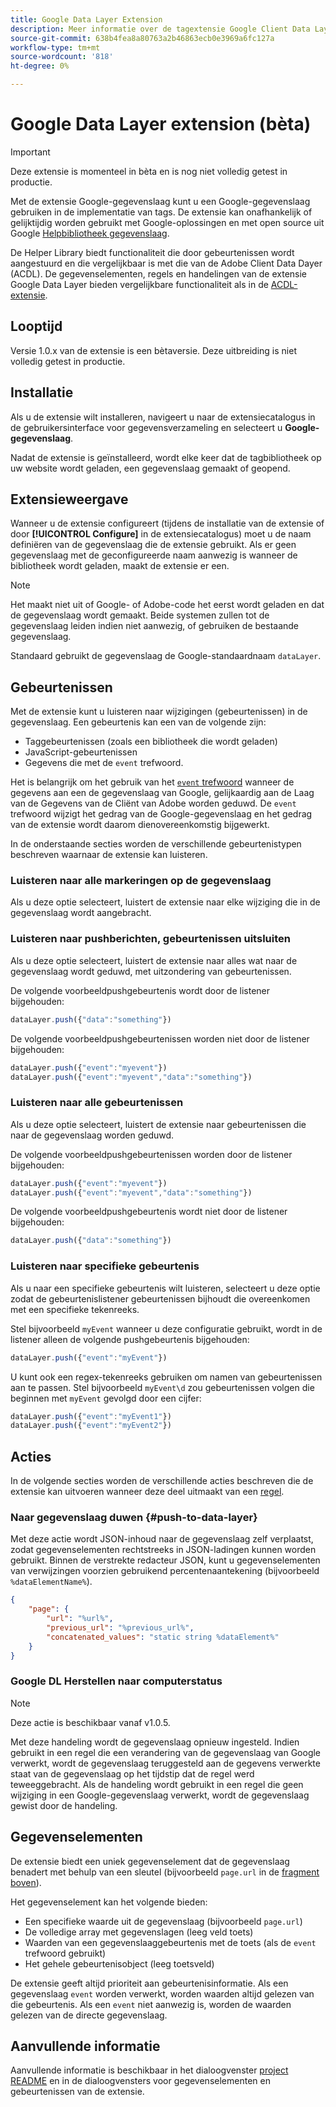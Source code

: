 ```yaml
---
title: Google Data Layer Extension
description: Meer informatie over de tagextensie Google Client Data Layer in Adobe Experience Platform.
source-git-commit: 638b4fea8a80763a2b46863ecb0e3969a6fc127a
workflow-type: tm+mt
source-wordcount: '818'
ht-degree: 0%

---
```


# Google Data Layer extension (bèta)

>[!IMPORTANT]
>
>Deze extensie is momenteel in bèta en is nog niet volledig getest in productie.

Met de extensie Google-gegevenslaag kunt u een Google-gegevenslaag gebruiken in de implementatie van tags. De extensie kan onafhankelijk of gelijktijdig worden gebruikt met Google-oplossingen en met open source uit Google [Helpbibliotheek gegevenslaag](https://github.com/google/data-layer-helper).

De Helper Library biedt functionaliteit die door gebeurtenissen wordt aangestuurd en die vergelijkbaar is met die van de Adobe Client Data Dayer (ACDL). De gegevenselementen, regels en handelingen van de extensie Google Data Layer bieden vergelijkbare functionaliteit als in de [ACDL-extensie](../client-data-layer/overview.md).

## Looptijd

Versie 1.0.x van de extensie is een bètaversie. Deze uitbreiding is niet volledig getest in productie.

## Installatie

Als u de extensie wilt installeren, navigeert u naar de extensiecatalogus in de gebruikersinterface voor gegevensverzameling en selecteert u **Google-gegevenslaag**.

Nadat de extensie is geïnstalleerd, wordt elke keer dat de tagbibliotheek op uw website wordt geladen, een gegevenslaag gemaakt of geopend.

## Extensieweergave

Wanneer u de extensie configureert (tijdens de installatie van de extensie of door **[!UICONTROL Configure]** in de extensiecatalogus) moet u de naam definiëren van de gegevenslaag die de extensie gebruikt. Als er geen gegevenslaag met de geconfigureerde naam aanwezig is wanneer de bibliotheek wordt geladen, maakt de extensie er een.

>[!NOTE]
>
>Het maakt niet uit of Google- of Adobe-code het eerst wordt geladen en dat de gegevenslaag wordt gemaakt. Beide systemen zullen tot de gegevenslaag leiden indien niet aanwezig, of gebruiken de bestaande gegevenslaag.

Standaard gebruikt de gegevenslaag de Google-standaardnaam `dataLayer`.

## Gebeurtenissen

Met de extensie kunt u luisteren naar wijzigingen (gebeurtenissen) in de gegevenslaag. Een gebeurtenis kan een van de volgende zijn:

* Taggebeurtenissen (zoals een bibliotheek die wordt geladen)
* JavaScript-gebeurtenissen
* Gegevens die met de `event` trefwoord.

Het is belangrijk om het gebruik van het [`event` trefwoord](https://developers.google.com/tag-platform/devguides/datalayer#use_a_data_layer_with_event_handlers) wanneer de gegevens aan een de gegevenslaag van Google, gelijkaardig aan de Laag van de Gegevens van de Cliënt van Adobe worden geduwd. De `event` trefwoord wijzigt het gedrag van de Google-gegevenslaag en het gedrag van de extensie wordt daarom dienovereenkomstig bijgewerkt.

In de onderstaande secties worden de verschillende gebeurtenistypen beschreven waarnaar de extensie kan luisteren.

### Luisteren naar alle markeringen op de gegevenslaag

Als u deze optie selecteert, luistert de extensie naar elke wijziging die in de gegevenslaag wordt aangebracht.

### Luisteren naar pushberichten, gebeurtenissen uitsluiten

Als u deze optie selecteert, luistert de extensie naar alles wat naar de gegevenslaag wordt geduwd, met uitzondering van gebeurtenissen.

De volgende voorbeeldpushgebeurtenis wordt door de listener bijgehouden:

```js
dataLayer.push({"data":"something"})
```

De volgende voorbeeldpushgebeurtenissen worden niet door de listener bijgehouden:

```js
dataLayer.push({"event":"myevent"})
dataLayer.push({"event":"myevent","data":"something"})
```

### Luisteren naar alle gebeurtenissen

Als u deze optie selecteert, luistert de extensie naar gebeurtenissen die naar de gegevenslaag worden geduwd.

De volgende voorbeeldpushgebeurtenissen worden door de listener bijgehouden:

```js
dataLayer.push({"event":"myevent"})
dataLayer.push({"event":"myevent","data":"something"})
```

De volgende voorbeeldpushgebeurtenis wordt niet door de listener bijgehouden:

```js
dataLayer.push({"data":"something"})
```

### Luisteren naar specifieke gebeurtenis

Als u naar een specifieke gebeurtenis wilt luisteren, selecteert u deze optie zodat de gebeurtenislistener gebeurtenissen bijhoudt die overeenkomen met een specifieke tekenreeks.

Stel bijvoorbeeld `myEvent` wanneer u deze configuratie gebruikt, wordt in de listener alleen de volgende pushgebeurtenis bijgehouden:

```js
dataLayer.push({"event":"myEvent"})
```

U kunt ook een regex-tekenreeks gebruiken om namen van gebeurtenissen aan te passen. Stel bijvoorbeeld `myEvent\d` zou gebeurtenissen volgen die beginnen met `myEvent` gevolgd door een cijfer:

```js
dataLayer.push({"event":"myEvent1"})
dataLayer.push({"event":"myEvent2"})
```

## Acties

In de volgende secties worden de verschillende acties beschreven die de extensie kan uitvoeren wanneer deze deel uitmaakt van een [regel](../../../ui/managing-resources/rules.md).

### Naar gegevenslaag duwen {#push-to-data-layer}

Met deze actie wordt JSON-inhoud naar de gegevenslaag zelf verplaatst, zodat gegevenselementen rechtstreeks in JSON-ladingen kunnen worden gebruikt. Binnen de verstrekte redacteur JSON, kunt u gegevenselementen van verwijzingen voorzien gebruikend percentenaantekening (bijvoorbeeld `%dataElementName%`).

```json
{
    "page": {
        "url": "%url%",
        "previous_url": "%previous_url%",
        "concatenated_values": "static string %dataElement%"
    }
}
```

### Google DL Herstellen naar computerstatus

>[!NOTE]
>
>Deze actie is beschikbaar vanaf v1.0.5.

Met deze handeling wordt de gegevenslaag opnieuw ingesteld. Indien gebruikt in een regel die een verandering van de gegevenslaag van Google verwerkt, wordt de gegevenslaag teruggesteld aan de gegevens verwerkte staat van de gegevenslaag op het tijdstip dat de regel werd teweeggebracht. Als de handeling wordt gebruikt in een regel die geen wijziging in een Google-gegevenslaag verwerkt, wordt de gegevenslaag gewist door de handeling.

## Gegevenselementen

De extensie biedt een uniek gegevenselement dat de gegevenslaag benadert met behulp van een sleutel (bijvoorbeeld `page.url` in de [fragment boven](#push-to-data-layer)).

Het gegevenselement kan het volgende bieden:

* Een specifieke waarde uit de gegevenslaag (bijvoorbeeld `page.url`)
* De volledige array met gegevenslagen (leeg veld toets)
* Waarden van een gegevenslaaggebeurtenis met de toets (als de `event` trefwoord gebruikt)
* Het gehele gebeurtenisobject (leeg toetsveld)

De extensie geeft altijd prioriteit aan gebeurtenisinformatie. Als een gegevenslaag `event` worden verwerkt, worden waarden altijd gelezen van die gebeurtenis. Als een `event` niet aanwezig is, worden de waarden gelezen van de directe gegevenslaag.

## Aanvullende informatie

Aanvullende informatie is beschikbaar in het dialoogvenster [project README](https://github.com/adobe/reactor-extension-googledatalayer/blob/main/README.md) en in de dialoogvensters voor gegevenselementen en gebeurtenissen van de extensie.

